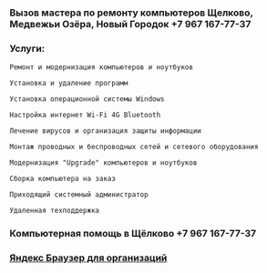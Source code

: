 ### Вызов мастера по ремонту компьютеров Щелково, Медвежьи Озёра, Новый Городок +7 967 167-77-37

### Услуги:
~~~
Ремонт и модернизация компьютеров и ноутбуков

Установка и удаление программ

Установка операционной системы Windows

Настройка интернет Wi-Fi 4G Bluetooth

Лечение вирусов и организация защиты информации

Монтаж проводных и беспроводных сетей и сетевого оборудования

Модернизация "Upgrade" компьютеров и ноутбуков

Cборка компьютера на заказ

Приходящий системный администратор

Удаленная техподдержка
~~~

### Компьютерная помощь в Щёлково +7 967 167-77-37

### [Яндекс Браузер для организаций](https://ya.cc/4fQgmZ)
